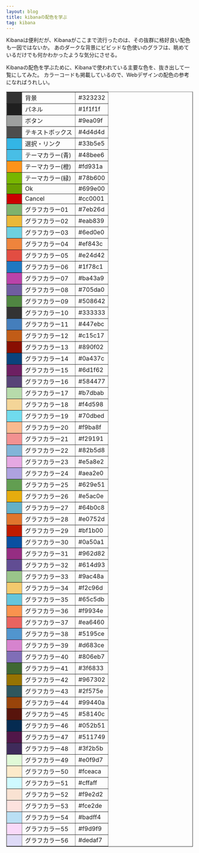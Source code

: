 ```yaml
---
layout: blog
title: kibanaの配色を学ぶ
tag: kibana
---
```




Kibanaは便利だが、Kibanaがここまで流行ったのは、その抜群に格好良い配色も一因ではないか。
あのダークな背景にビビッドな色使いのグラフは、眺めているだけでも何かわかったような気分にさせる。

Kibanaの配色を学ぶために、Kibanaで使われている主要な色を、抜き出して一覧にしてみた。
カラーコードも掲載しているので、Webデザインの配色の参考になればうれしい。

<table border="1px">
<tr><td width="24px" bgcolor="#323232"></td><td>背景</td><td>#323232</td></tr>
<tr><td width="24px" bgcolor="#1f1f1f"></td><td>パネル</td><td>#1f1f1f</td></tr>
<tr><td width="24px" bgcolor="#9ea09f"></td><td>ボタン</td><td>#9ea09f</td></tr>
<tr><td width="24px" bgcolor="#4d4d4d"></td><td>テキストボックス</td><td>#4d4d4d</td></tr>
<tr><td width="24px" bgcolor="#33b5e5"></td><td>選択・リンク</td><td>#33b5e5</td></tr>
<tr><td width="24px" bgcolor="#48bee6"></td><td>テーマカラー(青)</td><td>#48bee6</td></tr>
<tr><td width="24px" bgcolor="#fd931a"></td><td>テーマカラー(橙)</td><td>#fd931a</td></tr>
<tr><td width="24px" bgcolor="#78b600"></td><td>テーマカラー(緑)</td><td>#78b600</td></tr>
<tr><td width="24px" bgcolor="#699e00"></td><td>Ok</td><td>#699e00</td></tr>
<tr><td width="24px" bgcolor="#cc0001"></td><td>Cancel</td><td>#cc0001</td></tr>
<tr><td width="24px" bgcolor="#7eb26d"></td><td>グラフカラー01</td><td>#7eb26d</td></tr>
<tr><td width="24px" bgcolor="#eab839"></td><td>グラフカラー02</td><td>#eab839</td></tr>
<tr><td width="24px" bgcolor="#6ed0e0"></td><td>グラフカラー03</td><td>#6ed0e0</td></tr>
<tr><td width="24px" bgcolor="#ef843c"></td><td>グラフカラー04</td><td>#ef843c</td></tr>
<tr><td width="24px" bgcolor="#e24d42"></td><td>グラフカラー05</td><td>#e24d42</td></tr>
<tr><td width="24px" bgcolor="#1f78c1"></td><td>グラフカラー06</td><td>#1f78c1</td></tr>
<tr><td width="24px" bgcolor="#ba43a9"></td><td>グラフカラー07</td><td>#ba43a9</td></tr>
<tr><td width="24px" bgcolor="#705da0"></td><td>グラフカラー08</td><td>#705da0</td></tr>
<tr><td width="24px" bgcolor="#508642"></td><td>グラフカラー09</td><td>#508642</td></tr>
<tr><td width="24px" bgcolor="#333333"></td><td>グラフカラー10</td><td>#333333</td></tr>
<tr><td width="24px" bgcolor="#447ebc"></td><td>グラフカラー11</td><td>#447ebc</td></tr>
<tr><td width="24px" bgcolor="#c15c17"></td><td>グラフカラー12</td><td>#c15c17</td></tr>
<tr><td width="24px" bgcolor="#890f02"></td><td>グラフカラー13</td><td>#890f02</td></tr>
<tr><td width="24px" bgcolor="#0a437c"></td><td>グラフカラー14</td><td>#0a437c</td></tr>
<tr><td width="24px" bgcolor="#6d1f62"></td><td>グラフカラー15</td><td>#6d1f62</td></tr>
<tr><td width="24px" bgcolor="#584477"></td><td>グラフカラー16</td><td>#584477</td></tr>
<tr><td width="24px" bgcolor="#b7dbab"></td><td>グラフカラー17</td><td>#b7dbab</td></tr>
<tr><td width="24px" bgcolor="#f4d598"></td><td>グラフカラー18</td><td>#f4d598</td></tr>
<tr><td width="24px" bgcolor="#70dbed"></td><td>グラフカラー19</td><td>#70dbed</td></tr>
<tr><td width="24px" bgcolor="#f9ba8f"></td><td>グラフカラー20</td><td>#f9ba8f</td></tr>
<tr><td width="24px" bgcolor="#f29191"></td><td>グラフカラー21</td><td>#f29191</td></tr>
<tr><td width="24px" bgcolor="#82b5d8"></td><td>グラフカラー22</td><td>#82b5d8</td></tr>
<tr><td width="24px" bgcolor="#e5a8e2"></td><td>グラフカラー23</td><td>#e5a8e2</td></tr>
<tr><td width="24px" bgcolor="#aea2e0"></td><td>グラフカラー24</td><td>#aea2e0</td></tr>
<tr><td width="24px" bgcolor="#629e51"></td><td>グラフカラー25</td><td>#629e51</td></tr>
<tr><td width="24px" bgcolor="#e5ac0e"></td><td>グラフカラー26</td><td>#e5ac0e</td></tr>
<tr><td width="24px" bgcolor="#64b0c8"></td><td>グラフカラー27</td><td>#64b0c8</td></tr>
<tr><td width="24px" bgcolor="#e0752d"></td><td>グラフカラー28</td><td>#e0752d</td></tr>
<tr><td width="24px" bgcolor="#bf1b00"></td><td>グラフカラー29</td><td>#bf1b00</td></tr>
<tr><td width="24px" bgcolor="#0a50a1"></td><td>グラフカラー30</td><td>#0a50a1</td></tr>
<tr><td width="24px" bgcolor="#962d82"></td><td>グラフカラー31</td><td>#962d82</td></tr>
<tr><td width="24px" bgcolor="#614d93"></td><td>グラフカラー32</td><td>#614d93</td></tr>
<tr><td width="24px" bgcolor="#9ac48a"></td><td>グラフカラー33</td><td>#9ac48a</td></tr>
<tr><td width="24px" bgcolor="#f2c96d"></td><td>グラフカラー34</td><td>#f2c96d</td></tr>
<tr><td width="24px" bgcolor="#65c5db"></td><td>グラフカラー35</td><td>#65c5db</td></tr>
<tr><td width="24px" bgcolor="#f9934e"></td><td>グラフカラー36</td><td>#f9934e</td></tr>
<tr><td width="24px" bgcolor="#ea6460"></td><td>グラフカラー37</td><td>#ea6460</td></tr>
<tr><td width="24px" bgcolor="#5195ce"></td><td>グラフカラー38</td><td>#5195ce</td></tr>
<tr><td width="24px" bgcolor="#d683ce"></td><td>グラフカラー39</td><td>#d683ce</td></tr>
<tr><td width="24px" bgcolor="#806eb7"></td><td>グラフカラー40</td><td>#806eb7</td></tr>
<tr><td width="24px" bgcolor="#3f6833"></td><td>グラフカラー41</td><td>#3f6833</td></tr>
<tr><td width="24px" bgcolor="#967302"></td><td>グラフカラー42</td><td>#967302</td></tr>
<tr><td width="24px" bgcolor="#2f575e"></td><td>グラフカラー43</td><td>#2f575e</td></tr>
<tr><td width="24px" bgcolor="#99440a"></td><td>グラフカラー44</td><td>#99440a</td></tr>
<tr><td width="24px" bgcolor="#58140c"></td><td>グラフカラー45</td><td>#58140c</td></tr>
<tr><td width="24px" bgcolor="#052b51"></td><td>グラフカラー46</td><td>#052b51</td></tr>
<tr><td width="24px" bgcolor="#511749"></td><td>グラフカラー47</td><td>#511749</td></tr>
<tr><td width="24px" bgcolor="#3f2b5b"></td><td>グラフカラー48</td><td>#3f2b5b</td></tr>
<tr><td width="24px" bgcolor="#e0f9d7"></td><td>グラフカラー49</td><td>#e0f9d7</td></tr>
<tr><td width="24px" bgcolor="#fceaca"></td><td>グラフカラー50</td><td>#fceaca</td></tr>
<tr><td width="24px" bgcolor="#cffaff"></td><td>グラフカラー51</td><td>#cffaff</td></tr>
<tr><td width="24px" bgcolor="#f9e2d2"></td><td>グラフカラー52</td><td>#f9e2d2</td></tr>
<tr><td width="24px" bgcolor="#fce2de"></td><td>グラフカラー53</td><td>#fce2de</td></tr>
<tr><td width="24px" bgcolor="#badff4"></td><td>グラフカラー54</td><td>#badff4</td></tr>
<tr><td width="24px" bgcolor="#f9d9f9"></td><td>グラフカラー55</td><td>#f9d9f9</td></tr>
<tr><td width="24px" bgcolor="#dedaf7"></td><td>グラフカラー56</td><td>#dedaf7</td></tr>
</table>
